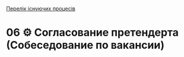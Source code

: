 ﻿[Перелік існуючих процесів](../README.md)
# 06 ⚙ Согласование претендерта (Собеседование по вакансии)
